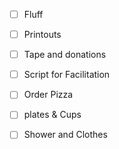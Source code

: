 * [ ] Fluff
* [ ] Printouts
* [ ] Tape and donations
* [ ] Script for Facilitation
* [ ] Order Pizza
* [ ] plates & Cups
* [ ] Shower and Clothes


